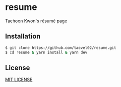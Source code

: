 # resume

Taehoon Kwon's résumé page

## Installation

```bash
$ git clone https://github.com/taevel02/resume.git
$ cd resume & yarn install & yarn dev
```

## License

[MIT LICENSE](LICENSE)
